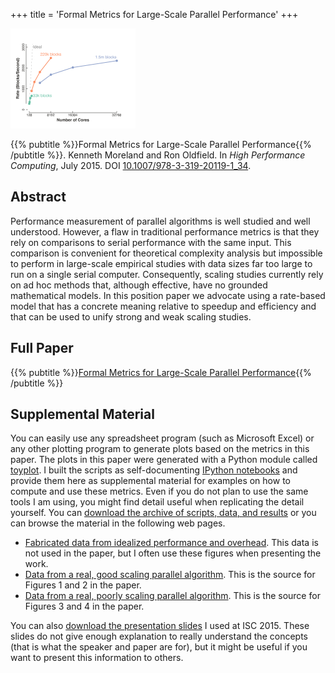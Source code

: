 +++
title = 'Formal Metrics for Large-Scale Parallel Performance'
+++

<div class="pubImage">
  <img src="parallel-scaling-metrics.svg" width="200px" />
</div>

{{% pubtitle %}}Formal Metrics for Large-Scale Parallel
Performance{{% /pubtitle %}}. Kenneth Moreland and Ron Oldfield.
In _High Performance Computing_, July 2015. DOI
[10.1007/978-3-319-20119-1_34](https://dx.doi.org/10.1007/978-3-319-20119-1_34).

## Abstract

Performance measurement of parallel algorithms is well studied and well
understood. However, a flaw in traditional performance metrics is that they rely
on comparisons to serial performance with the same input. This comparison is
convenient for theoretical complexity analysis but impossible to perform in
large-scale empirical studies with data sizes far too large to run on a single
serial computer. Consequently, scaling studies currently rely on ad hoc methods
that, although effective, have no grounded mathematical models. In this position
paper we advocate using a rate-based model that has a concrete meaning relative
to speedup and efficiency and that can be used to unify strong and weak scaling
studies.

## Full Paper

{{% pubtitle %}}[Formal Metrics for Large-Scale Parallel Performance](FormalScalingMetric.pdf){{% /pubtitle %}}

## Supplemental Material

You can easily use any spreadsheet program (such as Microsoft Excel) or any
other plotting program to generate plots based on the metrics in this paper. The
plots in this paper were generated with a Python module called [toyplot]. I
built the scripts as self-documenting [IPython notebooks] and provide them here
as supplemental material for examples on how to compute and use these metrics.
Even if you do not plan to use the same tools I am using, you might find detail
useful when replicating the detail yourself. You can [download the archive of
scripts, data, and results] or you can browse the material in the following web
pages.

* [Fabricated data from idealized performance and
  overhead](parallel-scaling-plots/PerfectModels.html). This data is not used in
  the paper, but I often use these figures when presenting the work.
* [Data from a real, good scaling parallel
  algorithm](parallel-scaling-plots/Habib2013.html). This is the source for
  Figures 1 and 2 in the paper.
* [Data from a real, poorly scaling parallel
  algorithm](parallel-scaling-plots/Oldfield2014.html). This is the source for
  Figures 3 and 4 in the paper.

You can also [download the presentation slides] I used at ISC 2015. These slides do not give enough explanation to really understand the concepts (that is what the speaker and paper are for), but it might be useful if you want to present this information to others.

[toyplot]: https://toyplot.readthedocs.org/
[IPython notebooks]: https://ipython.org/notebook.html
[download the archive of scripts, data, and results]: parallel-scaling-plots.tar.gz
[download the presentation slides]: FormalScalingMetric.pptx
